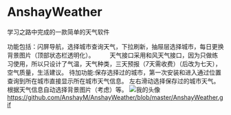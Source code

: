 # AnshayWeather
学习之路中完成的一款简单的天气软件

功能包括：闪屏导航，选择城市查询天气，下拉刷新，抽屉层选择城市，每日更换背景图片（顶部状态栏透明化）。
         天气接口采用和风天气接口，因为只做练习使用，所以只设计了气温，天气种类，三天预报（7天需收费）（后改为七天），空气质量，生活建议。
待加功能:保存选择过的城市，第一次安装和进入通过位置查询到所在城市直接显示所在城市天气信息。
         左右滑动选择保存过的城市天气。根据天气信息自动选择背景图片（考虑）等。
         ![我的头像](https://github.com/AnshayM/AnshayWeather/blob/master/AnshayWeather.gif)
      https://github.com/AnshayM/AnshayWeather/blob/master/AnshayWeather.gif
